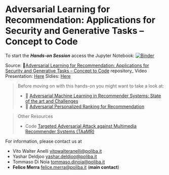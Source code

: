 # Adversarial Learning for Recommendation: Applications for Security and Generative Tasks – Concept to Code

To start the ***Hands-on Session*** access the Jupyter Notebook: [![Binder](https://mybinder.org/badge_logo.svg)](https://mybinder.org/v2/gh/sisinflab/HandsOn-RecSys2020/71779854edd8eb89baac6c5e29edff2adba2d92c)

Source: 🤖[Adversarial Learning for Recommendation: Applications for Security and Generative Tasks – Concept to Code](https://github.com/merrafelice/HandsOn-RecSys2020) repository_
Video Presentation: [Here](https://player.vimeo.com/video/460856978)
Sldies: [Here](https://github.com/sisinflab/amlrecsys-tutorial/blob/master/Tutorial-AML-RecSys2020.pdf)


> Before moving on with this hands-on you might want to take a look at:
> - 📗 [Adversarial Machine Learning in Recommender Systems: State of the art and Challenges](https://arxiv.org/pdf/2005.10322.pdf)
> - 📗 [Adversarial Personalized Ranking for Recommendation](https://arxiv.org/pdf/1808.03908.pdf)

> Other Resources
> - Code [Targeted Adversarial Attack against Multimedia Recommender Systems (TAaMR)](https://github.com/sisinflab/TAaMR)


For information, please contact us at

* Vito Walter Anelli <vitowalteranelli@poliba.it>
* Yashar Deldjoo <yashar.deldjoo@poliba.it>
* Tommaso Di Noia <tommaso.dinoia@poliba.it>
* __Felice Merra__ <felice.merra@poliba.it> (__main contact__)
